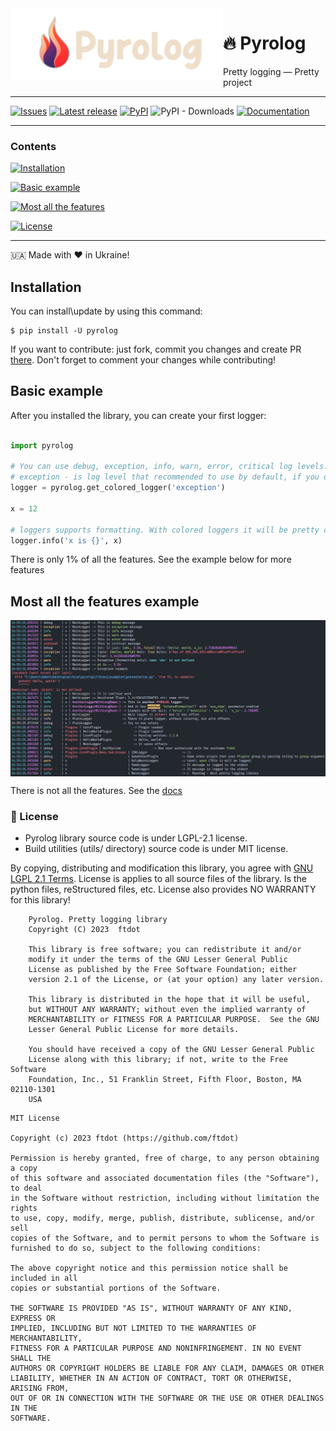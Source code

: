 
<img align="left" width="340px" src="https://github.com/ftdot/pyrolog/blob/master/banner.png?raw=true" />
<h1><strong>🔥 Pyrolog</strong></h1>
<p>Pretty logging — Pretty project</p>

---

[![Issues](https://img.shields.io/github/issues/ftdot/pyrolog?style=for-the-badge)](https://github.com/ftdot/pyrolog/issues)
[![Latest release](https://img.shields.io/github/v/release/ftdot/pyrolog?style=for-the-badge)](https://github.com/ftdot/pyrolog/releases)
[![PyPI](https://img.shields.io/pypi/v/pyrolog?style=for-the-badge)](https://pypi.org/project/pyrolog)
![PyPI - Downloads](https://img.shields.io/pypi/dm/pyrolog?style=for-the-badge)
[![Documentation](https://img.shields.io/readthedocs/pyrolog?style=for-the-badge)](https://pyrolog.readthedocs.io)

---

### Contents

[![Installation](https://img.shields.io/badge/%23-Installation-green?style=for-the-badge)](#installation)

[![Basic example](https://img.shields.io/badge/%23-Basic_example-blue?style=for-the-badge)](#basic-example)

[![Most all the features](https://img.shields.io/badge/%23-Most_all_the_features-blue?style=for-the-badge)](#most-all-the-features-example)

[![License](https://img.shields.io/badge/%23-License-blue?style=for-the-badge)](#-license)

---

🇺🇦 Made with ❤️ in Ukraine!

## Installation

You can install\update by using this command:

```shell
$ pip install -U pyrolog
```

If you want to contribute: just fork, commit you changes and create PR [there](https://github.com/ftdot/pyrolog/pulls).
Don't forget to comment your changes while contributing!

## Basic example

After you installed the library, you can create your first logger:

```python

import pyrolog

# You can use debug, exception, info, warn, error, critical log levels.
# exception - is log level that recommended to use by default, if you don't want to log debug information
logger = pyrolog.get_colored_logger('exception')

x = 12

# loggers supports formatting. With colored loggers it will be pretty colored
logger.info('x is {}', x)

```

There is only 1% of all the features.
See the example below for more features

## Most all the features example

<img align="center" src="https://github.com/ftdot/pyrolog/blob/master/presentation.png?raw=true" />

There is not all the features. See the [docs](https://pyrolog.readthedocs.org/)

### 📃 License

- Pyrolog library source code is under LGPL-2.1 license.
- Build utilities (utils/ directory) source code is under MIT license.

By copying, distributing and modification this library, you agree with
[GNU LGPL 2.1 Terms](https://www.gnu.org/licenses/old-licenses/lgpl-2.1.html).
License is applies to all source files of the library.
Is the python files, reStructured files, etc.
License also provides NO WARRANTY for this library!

```
    Pyrolog. Pretty logging library
    Copyright (C) 2023  ftdot

    This library is free software; you can redistribute it and/or
    modify it under the terms of the GNU Lesser General Public
    License as published by the Free Software Foundation; either
    version 2.1 of the License, or (at your option) any later version.

    This library is distributed in the hope that it will be useful,
    but WITHOUT ANY WARRANTY; without even the implied warranty of
    MERCHANTABILITY or FITNESS FOR A PARTICULAR PURPOSE.  See the GNU
    Lesser General Public License for more details.

    You should have received a copy of the GNU Lesser General Public
    License along with this library; if not, write to the Free Software
    Foundation, Inc., 51 Franklin Street, Fifth Floor, Boston, MA  02110-1301
    USA
```

```
MIT License

Copyright (c) 2023 ftdot (https://github.com/ftdot)

Permission is hereby granted, free of charge, to any person obtaining a copy
of this software and associated documentation files (the "Software"), to deal
in the Software without restriction, including without limitation the rights
to use, copy, modify, merge, publish, distribute, sublicense, and/or sell
copies of the Software, and to permit persons to whom the Software is
furnished to do so, subject to the following conditions:

The above copyright notice and this permission notice shall be included in all
copies or substantial portions of the Software.

THE SOFTWARE IS PROVIDED "AS IS", WITHOUT WARRANTY OF ANY KIND, EXPRESS OR
IMPLIED, INCLUDING BUT NOT LIMITED TO THE WARRANTIES OF MERCHANTABILITY,
FITNESS FOR A PARTICULAR PURPOSE AND NONINFRINGEMENT. IN NO EVENT SHALL THE
AUTHORS OR COPYRIGHT HOLDERS BE LIABLE FOR ANY CLAIM, DAMAGES OR OTHER
LIABILITY, WHETHER IN AN ACTION OF CONTRACT, TORT OR OTHERWISE, ARISING FROM,
OUT OF OR IN CONNECTION WITH THE SOFTWARE OR THE USE OR OTHER DEALINGS IN THE
SOFTWARE.
```
